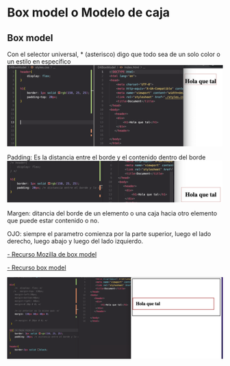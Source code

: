 # Box model o Modelo de caja

## Box model<br/>

Con el selector universal, \* (asterisco) digo que todo sea de un solo color o un estilo en específico
![input](./img/boxmodel.png)

Padding: Es la distancia entre el borde y el contenido dentro del borde
![input](./img/padding.png)

Margen: ditancia del borde de un elemento o una caja hacia otro elemento que puede estar contenido o no.

OJO: siempre el parametro comienza por la parte superior, luego el lado derecho, luego abajo y luego del lado izquierdo.

<a href="https://developer.mozilla.org/en-US/docs/Learn/CSS/Building_blocks/The_box_model"> - Recurso Mozilla de box model</a>

<a href="https://www.w3schools.com/css/css_boxmodel.asp"> - Recurso box model</a>

![input](./img/box.png)
